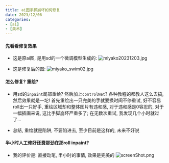 ```yaml
---
title: ai图手脚崩坏如何修复
date: 2023/12/06
categories: 
- [ai]
- [美术]
---
```


#### 先看看修复效果
* 这是原ai图, 是用sd的一个微调模型生成的:
![miyako20231203.jpg](https://s2.loli.net/2024/11/30/rN5nTPGascMH1e9.jpg)

* 这是修复后的图:
![miyako_swim02.jpg](https://s2.loli.net/2024/11/30/BeocQNuDpjkaH7S.jpg)


#### 怎么修复? 重绘?
* 用sd的`inpaint`局部重绘? 然后加上`controlNet`? 各种教程的都教人这么去搞, 然后效果就是一坨! 首先重绘出一只完美的手就要换时间不停重试,
好不容易roll出一只好手, 重绘区域却和整体图片有违和感, 对于违和感是0容忍的, 对于一幅插画来说, 这比手脚崩坏严重多了; 在无数次重试, 
我发现几个小时就过了...

* 总结, 重绘就是陷阱, 不要陷进去, 至少目前是这样的, 未来不好说


#### 半小时人工修好还费那劲在那roll inpaint?
* 我的评价是: 直接动笔, 半小时的事情, 效果是完美的
![screenShot.png](https://s2.loli.net/2024/11/30/KDByS7asvqe3hNP.png)






